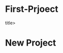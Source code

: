 # First-Prjoect 
<!doctype html>
<html>
<head>
  <title>First prjoect</title>title>
</head>
  <body>
    <h1>New Project</h1>
  </body>
</html>
